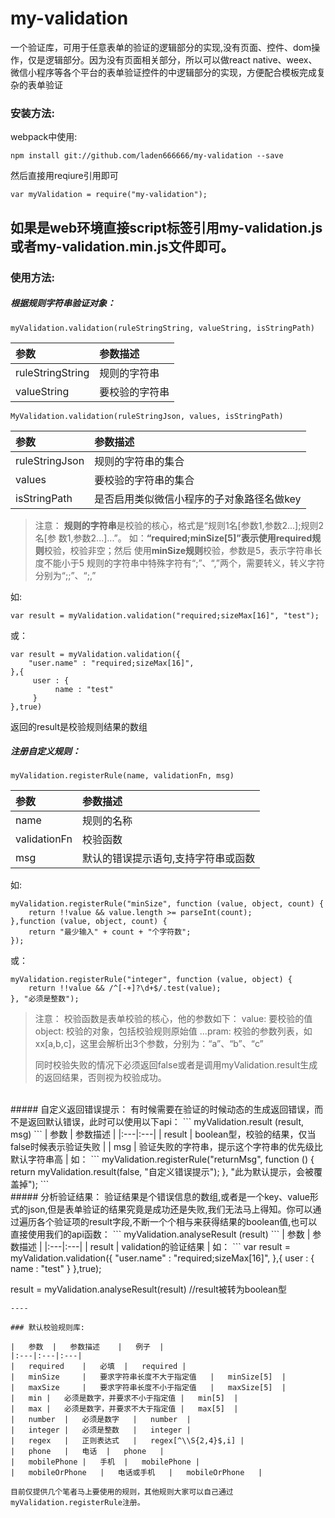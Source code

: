 # my-validation
一个验证库，可用于任意表单的验证的逻辑部分的实现,没有页面、控件、dom操作，仅是逻辑部分。因为没有页面相关部分，所以可以做react native、weex、微信小程序等各个平台的表单验证控件的中逻辑部分的实现，方便配合模板完成复杂的表单验证
### 安装方法:
webpack中使用:
```
npm install git://github.com/laden666666/my-validation --save
```
然后直接用reqiure引用即可
```
var myValidation = require("my-validation");
```

如果是web环境直接script标签引用my-validation.js或者my-validation.min.js文件即可。
---
### 使用方法:
##### 根据规则字符串验证对象：
```
myValidation.validation(ruleStringString, valueString, isStringPath)
```

|	参数	|	参数描述	|
|:---|:---|
|	ruleStringString	|	规则的字符串	|
|	valueString		|	要校验的字符串	|

```
MyValidation.validation(ruleStringJson, values, isStringPath)
```
|	参数	|	参数描述	|
|:---|:---|
|	ruleStringJson	|	规则的字符串的集合	|
|	values		|	要校验的字符串的集合	|
|	isStringPath	|	是否启用类似微信小程序的子对象路径名做key	|
 >注意：
 >**规则的字符串**是校验的核心，格式是“规则1名[参数1,参数2...];规则2名[参 数1,参数2...]...”。
 >如：**“required;minSize[5]”**表示使用**required规则**校验，校验非空；然后 使用**minSize规则**校验，参数是5，表示字符串长度不能小于5
 >规则的字符串中特殊字符有“;”、“,”两个，需要转义，转义字符分别为“;;”、“;,”

如:
```
var result = myValidation.validation("required;sizeMax[16]", "test");
```
或：
```
var result = myValidation.validation({
    "user.name" : "required;sizeMax[16]",
},{
     user : {
          name : "test"
     }
},true)
```
返回的result是校验规则结果的数组
<br/>
##### 注册自定义规则：
```
myValidation.registerRule(name, validationFn, msg)
```

|	参数	|	参数描述	|
|:---|:---|
|	name	|	规则的名称	|
|	validationFn		|	校验函数	|
|	msg	|	默认的错误提示语句,支持字符串或函数	|

如:
```
myValidation.registerRule("minSize", function (value, object, count) {
    return !!value && value.length >= parseInt(count);
},function (value, object, count) {
    return "最少输入" + count + "个字符数";
});
```
或：
```
myValidation.registerRule("integer", function (value, object) {
    return !!value && /^[-+]?\d+$/.test(value);
}, "必须是整数");
```
 >注意：
 >校验函数是表单校验的核心，他的参数如下：
 >value:     要校验的值
 >object:    校验的对象，包括校验规则原始值
 >...pram:    校验的参数列表，如xx[a,b,c]，这里会解析出3个参数，分别为：“a”、“b”、“c”
 >
 > 同时校验失败的情况下必须返回false或者是调用myValidation.result生成的返回结果，否则视为校验成功。

<br/>
##### 自定义返回错误提示：
有时候需要在验证的时候动态的生成返回错误，而不是返回默认错误，此时可以使用以下api：
```
myValidation.result (result, msg)
```
|	参数	|	参数描述	|
|:---|:---|
|	result	|	boolean型，校验的结果，仅当false时候表示验证失败	|
|	msg		|	验证失败的字符串，提示这个字符串的优先级比默认字符串高	|
如：
```
myValidation.registerRule("returnMsg", function () {
    return myValidation.result(false, "自定义错误提示");
}, "此为默认提示，会被覆盖掉");
```
<br/>
##### 分析验证结果：
验证结果是个错误信息的数组,或者是一个key、value形式的json,但是表单验证的结果究竟是成功还是失败,我们无法马上得知。你可以通过遍历各个验证项的result字段,不断一个个相与来获得结果的boolean值,也可以直接使用我们的api函数：
```
myValidation.analyseResult (result)
```
|	参数	|	参数描述	|
|:---|:---|
|	result	|	validation的验证结果	|
如：
```
var result = myValidation.validation({
    "user.name" : "required;sizeMax[16]",
},{
     user : {
          name : "test"
     }
},true);

result = myValidation.analyseResult(result) //result被转为boolean型
```
----

### 默认校验规则库:

|	参数	|	参数描述	|	例子	|
|:---|:---|:---|
|	required	|	必填	|	required |
|	minSize		|	要求字符串长度不大于指定值	|	minSize[5]	|
|	maxSize		|	要求字符串长度不小于指定值	|	maxSize[5]	|
|	min	|	必须是数字，并要求不小于指定值	|	min[5]	|
|	max	|	必须是数字，并要求不大于指定值	|	max[5]	|
|	number	|	必须是数字	|	number	|
|	integer	|	必须是整数	|	integer	|
|	regex	|	正则表达式	|	regex[^\\S{2,4}$,i]	|
|	phone	|	电话	|	phone	|
|	mobilePhone	|	手机	|	mobilePhone	|
|	mobileOrPhone	|	电话或手机	|	mobileOrPhone	|

目前仅提供几个笔者马上要使用的规则，其他规则大家可以自己通过myValidation.registerRule注册。
